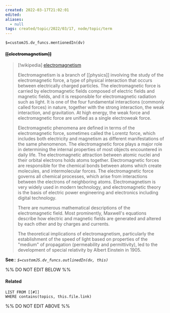 ```yaml
---
created: 2022-03-17T21:02:01 
edited: 
aliases:
  - null
tags: created/topic/2022/03/17, node/topic/term
---
```

`$=customJS.dv_funcs.mentionedIn(dv)`

#### <s class="topic-title">[[electromagnetism]]</s>

> [!wikipedia] [electromagnetism](https://en.wikipedia.org/wiki/Electromagnetism)
> 
> Electromagnetism is a branch of [[physics]] involving the study of the electromagnetic force, a type of physical interaction that occurs between electrically charged particles. The electromagnetic force is carried by electromagnetic fields composed of electric fields and magnetic fields, and it is responsible for electromagnetic radiation such as light.  It is one of the four fundamental interactions (commonly called forces) in nature, together with the strong interaction, the weak interaction, and gravitation. At high energy, the weak force and electromagnetic force are unified as a single electroweak force.
> 
> Electromagnetic phenomena are defined in terms of the electromagnetic force, sometimes called the Lorentz force, which includes both electricity and magnetism as different manifestations of the same phenomenon. The electromagnetic force plays a major role in determining the internal properties of most objects encountered in daily life.  The electromagnetic attraction between atomic nuclei and their orbital electrons holds atoms together.  Electromagnetic forces are responsible for the chemical bonds between atoms which create molecules, and intermolecular forces.   The electromagnetic force governs all chemical processes, which arise from interactions between the electrons of neighboring atoms.  Electromagnetism is very widely used in modern technology, and electromagnetic theory is the basis of electric power engineering and electronics including digital technology. 
> 
> There are numerous mathematical descriptions of the electromagnetic field. Most prominently, Maxwell's equations describe how electric and magnetic fields are generated and altered by each other and by charges and currents.
> 
> The theoretical implications of electromagnetism, particularly the establishment of the speed of light based on properties of the "medium" of propagation (permeability and permittivity), led to the development of special relativity by Albert Einstein in 1905.
>


**See**::
*`$=customJS.dv_funcs.outlinedIn(dv, this)`*

%% DO NOT EDIT BELOW %%

#### Related 

```dataview
LIST FROM [[#]]
WHERE contains(topics, this.file.link)
```
%% DO NOT EDIT ABOVE %%
